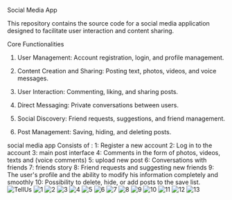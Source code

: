 Social Media App

This repository contains the source code for a social media application designed to facilitate user interaction and content sharing.

Core Functionalities

1. User Management: Account registration, login, and profile management.

2. Content Creation and Sharing: Posting text, photos, videos, and voice messages.

3. User Interaction: Commenting, liking, and sharing posts.

4. Direct Messaging: Private conversations between users.

5. Social Discovery: Friend requests, suggestions, and friend management.

6. Post Management: Saving, hiding, and deleting posts.

social media app
Consists of :
1: Register a new account
2: Log in to the account
3: main post interface
4: Comments in the form of photos, videos, texts and (voice comments)
5: upload new post
6: Conversations with friends
7: friends story
8: Friend requests and suggesting new friends
9: The user's profile and the ability to modify his information completely and smoothly
10: Possibility to delete, hide, or add posts to the save list.
![TellUs](https://user-images.githubusercontent.com/85794958/212322757-5b6b9147-0816-417d-b85b-bcab289ce9f9.gif)
![1](https://user-images.githubusercontent.com/85794958/156533504-5c20bdb2-1031-467c-a56b-3f9700d41f8a.png)
![2](https://user-images.githubusercontent.com/85794958/156533506-90bcd84f-1099-45f7-8589-eb12c57e35aa.png)
![3](https://user-images.githubusercontent.com/85794958/156533510-140ebfc3-300e-4ef7-9d02-4a5ec77e96e0.png)
![4](https://user-images.githubusercontent.com/85794958/156533513-eeb404b4-fadd-4adb-a3c9-aa252fdf9adb.png)
![5](https://user-images.githubusercontent.com/85794958/156533516-751e8edb-7768-43b8-bff1-55404aa3ebb1.png)
![6](https://user-images.githubusercontent.com/85794958/156533519-77c73b38-5604-4635-982e-800ca1ed709c.png)
![7](https://user-images.githubusercontent.com/85794958/156533523-900bc353-cef5-4630-8500-b097d5ac877e.png)
![8](https://user-images.githubusercontent.com/85794958/156533488-6eb2e378-13bd-4d70-a12b-f35cd887c7ef.png)
![9](https://user-images.githubusercontent.com/85794958/156533497-5b9eaa62-b434-48cc-88ad-aa68c5b7107a.png)
![10](https://user-images.githubusercontent.com/85794958/156533500-8542ef1b-1453-4629-af15-67eb556df672.png)
![11](https://user-images.githubusercontent.com/85794958/156533494-37e36e4f-c475-4d9c-8e5a-64f746b794fe.png)
![12](https://user-images.githubusercontent.com/85794958/156533501-2efce8d5-3978-41ef-b4eb-45ed1862d73f.png)
![13](https://user-images.githubusercontent.com/85794958/156533508-edf307d4-ffb1-42ff-9443-8c6048e5c120.png)
